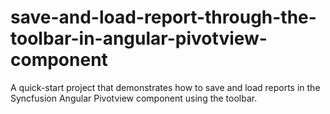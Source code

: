 # save-and-load-report-through-the-toolbar-in-angular-pivotview-component
A quick-start project that demonstrates how to save and load reports in the Syncfusion Angular Pivotview component using the toolbar.
